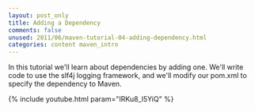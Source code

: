 ```yaml
---
layout: post_only
title: Adding a Dependency
comments: false
unused: 2011/06/maven-tutorial-04-adding-dependency.html
categories: content maven_intro
---
```


In this tutorial we'll learn about dependencies by adding one. We'll write code to use the slf4j logging framework, and we'll modify our pom.xml to specify the dependency to Maven.

{% include youtube.html param="IRKu8_l5YiQ" %}
